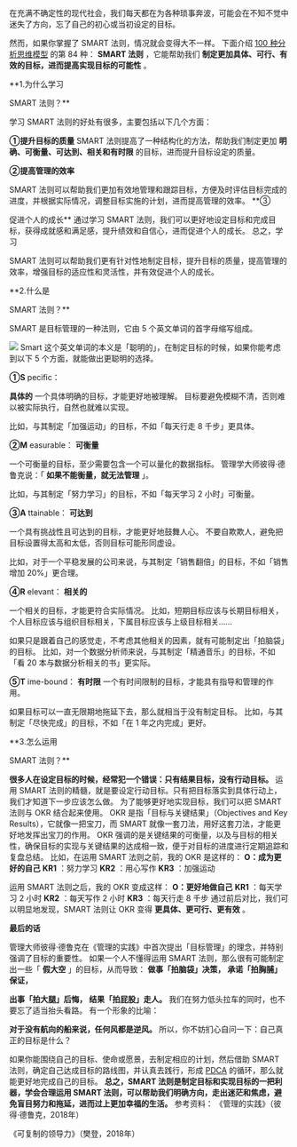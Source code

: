 在充满不确定性的现代社会，我们每天都在为各种琐事奔波，可能会在不知不觉中迷失了方向，忘了自己的初心或当初设定的目标。

然而，如果你掌握了 SMART 法则，情况就会变得大不一样。  下面介绍 [100 种分析思维模型](https://mp.weixin.qq.com/mp/appmsgalbum?__biz=MzA4ODE2OTIxMw==&action=getalbum&album_id=1701638273011351554#wechat_redirect) 的第 84 种： **SMART 法则** ，它能帮助我们 **制定更加具体、可行、有效的目标，进而提高实现目标的可能性** 。

**1.为什么学习

SMART 法则？**

 学习 SMART 法则的好处有很多，主要包括以下几个方面： 

**①提升目标的质量** SMART 法则提高了一种结构化的方法，帮助我们制定更加 **明确、可衡量、可达到、相关和有时限** 的目标，进而提升目标设定的质量。 

**②提高管理的效率**

SMART 法则可以帮助我们更加有效地管理和跟踪目标，方便及时评估目标完成的进度，并根据实际情况，调整目标实施的计划，进而提高管理的效率。  **③

促进个人的成长** 通过学习 SMART 法则，我们可以更好地设定目标和完成目标，获得成就感和满足感，提升绩效和自信心，进而促进个人的成长。  总之，学习

SMART 法则可以帮助我们更有针对性地制定目标，提升目标的质量，提高管理的效率，增强目标的适应性和灵活性，并有效促进个人的成长。

**2.什么是

SMART 法则？**

 SMART 是目标管理的一种法则，它由 5 个英文单词的首字母缩写组成。

![](https://mmbiz.qpic.cn/mmbiz_png/giaycic3UNwo0FN8mCSBAAPxDw8EN87NicNIDxZic5uzMlpcaStthblsbiaw391Qsn4HicTcuLjefgRM3VBQQsTOZPRA/640?wx_fmt=png&from=appmsg) Smart 这个英文单词的本义是「聪明的」，在制定目标的时候，如果你能考虑到以下 5 个方面，就能做出更聪明的选择。 

**①S** pecific：

**具体的** 一个具体明确的目标，才能更好地被理解。  目标要避免模糊不清，否则难以被实际执行，自然也就难以实现。

比如，与其制定「加强运动」的目标，不如「每天行走 8 千步」更具体。 

**②M** easurable： **可衡量**

一个可衡量的目标，至少需要包含一个可以量化的数据指标。  管理学大师彼得·德鲁克说：「 **如果不能衡量，就无法管理** 」。

比如，与其制定「努力学习」的目标，不如「每天学习 2 小时」可衡量。 

**③A** ttainable： **可达到**

一个具有挑战性且可达到的目标，才能更好地鼓舞人心。  不要自欺欺人，避免把目标设置得太高和太低，否则目标可能形同虚设。

比如，对于一个平稳发展的公司来说，与其制定「销售翻倍」的目标，不如「销售增加 20%」更合理。 

**④R** elevant： **相关的**

一个相关的目标，才能更符合实际情况。  比如，短期目标应该与长期目标相关，个人目标应该与组织目标相关，下属目标应该与上级目标相关……

如果只是跟着自己的感觉走，不考虑其他相关的因素，就有可能制定出「拍脑袋」的目标。  比如，对一个数据分析师来说，与其制定「精通音乐」的目标，不如「看 20 本与数据分析相关的书」更实际。 

**⑤T** ime-bound： **有时限** 一个有时间限制的目标，才能具有指导和管理的作用。

如果目标可以一直无限期地拖延下去，那么就相当于没有制定目标。  比如，与其制定「尽快完成」的目标，不如「在 1 年之内完成」更好。

**3.怎么运用

SMART 法则？**

 **很多人在设定目标的时候，经常犯一个错误：只有结果目标，没有行动目标。** 运用 SMART 法则的精髓，就是要设定行动目标。只有把目标落实到具体行动上，我们才知道下一步应该怎么做。  为了能够更好地实现目标，我们可以把 SMART 法则与 OKR 结合起来使用。  OKR 是指「目标与关键结果」（Objectives and Key Results），它就像一把宝刀，而 SMART 就像一套刀法，用好这套刀法，才能更好地发挥出宝刀的作用。  OKR 强调的是关键结果的可衡量，以及与目标的相关性，确保目标的实现与关键结果的达成相一致，便于对目标的进度进行定期追踪和复盘总结。  比如，在运用 SMART 法则之前，我的 OKR 是这样的：  **O：成为更好的自己** **KR1** ：努力学习  **KR2** ：用心写作  **KR3** ：加强运动

运用 SMART 法则之后，我的 OKR 变成这样：  **O：更好地做自己** **KR1** ：每天学习 2 小时  **KR2** ：每天写作 2 小时  **KR3** ：每天行走 8 千步  通过前后对比，我们可以明显地发现，SMART 法则让 OKR 变得 **更具体、更可行、更有效** 。

**最后的话**

 管理大师彼得·德鲁克在《管理的实践》中首次提出「目标管理」的理念，并特别强调了目标的重要性。  如果一个人不懂得运用 SMART 法则，那么很有可能制定出一些「 **假大空** 」的目标，从而导致：  **做事「拍脑袋」决策，** **承诺「拍胸脯」保证，**

**出事「拍大腿」后悔，** **结果「拍屁股」走人。** 我们在努力低头拉车的同时，也不要忘了适当抬头看路。  有一个形象的比喻：

**对于没有航向的船来说，任何风都是逆风。** 所以，你不妨扪心自问一下：自己真正的目标是什么？

如果你能围绕自己的目标、使命或愿景，去制定相应的计划，然后借助 SMART 法则，确定自己达成目标的路线图，并认真去践行，形成 [PDCA](https://mp.weixin.qq.com/s?__biz=MzA4ODE2OTIxMw==&mid=2653480380&idx=1&sn=42602a7ea33cbe472c6423926e9c8c5a&scene=21#wechat_redirect) 的循环，那么就能更好地完成自己的目标。  **总之，SMART 法则是制定目标和实现目标的一把利器，学会合理运用 SMART 法则，可以帮助我们明确方向，走出迷茫和焦虑，避免盲目努力和拖延，进而过上更加幸福的生活。** 参考资料：  《管理的实践》（彼得·德鲁克，2018年）

《可复制的领导力》（樊登，2018年）